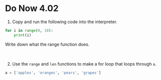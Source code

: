 # Do Now 4.02

1. Copy and run the following code into the interpreter. 
```python
for i in range(0, 10): 
	print(i)
```
Write down what the range function does.
<br>
<br>
<br>

2. Use the `range` and `len` functions to make a for loop that loops through `a`.
```python
a = ['apples', 'oranges', 'pears', 'grapes']
```
